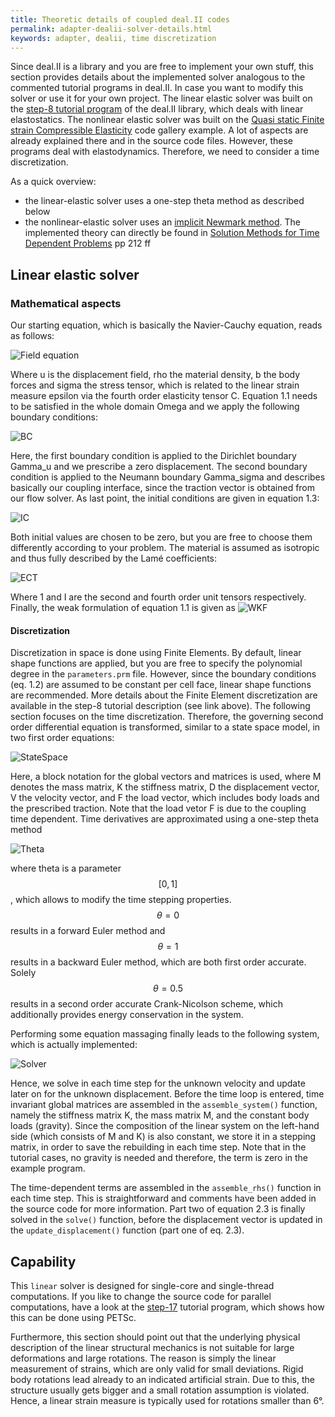 ```yaml
---
title: Theoretic details of coupled deal.II codes
permalink: adapter-dealii-solver-details.html
keywords: adapter, dealii, time discretization
---
```


<!---
Latex Code for the equations
\begin{align*}\tag{1.1}
\begin{cases}
\rho \ddot{\mathbf{u}} &= \nabla \cdot \boldsymbol{\sigma}+\mathbf{b} \\
\boldsymbol{\sigma} &= \mathbf{C} : \boldsymbol{\varepsilon} \\
\boldsymbol{\varepsilon} &= \frac{1}{2}\left(\nabla \mathbf{u}+\left(\nabla\mathbf{u}\right)^T\right)
\end{cases}
\end{align*}

\begin{align*}\tag{1.2}
\mathbf{u} &= \mathbf{0} \quad \text{on} \; \Gamma_u\\
\boldsymbol{\sigma}\cdot \mathbf{n} &= \hat{\mathbf{t}} \quad \: \text{on} \; \Gamma_\sigma
\end{align*}

\begin{align*}\tag{1.3}
\mathbf{u}(\mathbf{x}, t_0) &= \mathbf{0} \quad \text{in}\;\Omega\\
\dot{\mathbf{u}}(\mathbf{x}, t_0) &= \mathbf{0} \quad \text{in}\;\Omega
\end{align*}

\begin{equation}\tag{1.4}
\mathbf{C} = 2\mu \mathbf{I}+\lambda\mathbf{1}\otimes \mathbf{1}
\end{equation}

\begin{align*}\tag{1.5}
 \int_\Omega \delta\mathbf{u}\cdot \rho \ddot{\mathbf{u}} \;\textrm{d} \Omega = & -\int_\Omega \delta\nabla\mathbf{u}:\mathbf{C}:\frac{1}{2}\left(\nabla \mathbf{u}+\left(\nabla
\mathbf{u}\right)^T\right)\;\textrm{d}\Omega  \\ &+ \int_\Omega \delta\mathbf{u}\cdot \mathbf{b} \;\textrm{d} \Omega \: + \int_{\Gamma_\sigma} \delta \mathbf{u} \cdot \hat{\mathbf{t}} \; \textrm{d} \Gamma
\end{align*}

\begin{align*}\tag{2.1}
\begin{cases}
\quad \dot{\mathbf{D}}(t) =& \mathbf{V}(t) \\
\mathbf{M}\dot{\mathbf{V}}(t)  =& - \mathbf{K}\mathbf{D}(t)+\mathbf{F}(t)
\end{cases}
\end{align*}
\begin{align*}\tag{2.2}
\begin{cases}
\quad \frac{\mathbf{D}_{n+1}-\mathbf{D}_n}{\Delta t} =& \theta \mathbf{V}_{n+1}+(1-\theta)\mathbf{V}_n \\
\mathbf{M}\frac{\mathbf{V}_{n+1}-\mathbf{V}_n}{\Delta t}  =& \theta\left(- \mathbf{K}\mathbf{D}_{n+1}+\mathbf{F}_{n+1}\right)+(1-\theta)\left(- \mathbf{K}\mathbf{D}_{n}+\mathbf{F}_{n}\right)
\end{cases}
\end{align*}

\begin{align*}\tag{2.3}
\begin{cases}
\qquad\qquad\qquad\; \: \mathbf{D}_{n+1}=&\mathbf{D}_n+\theta \Delta t \mathbf{V}_{n+1} + (1-\theta)\mathbf{V}_n\\
\left(\mathbf{M}+\theta^2 \Delta t^2\mathbf{K}\right) \mathbf{V}_{n+1}=&\left(\mathbf{M}- \theta(1-\theta\right)\Delta t^2\mathbf{K}) \mathbf{V}_n - \Delta t \mathbf{K} \mathbf{D}_n\\
&+ (1-\theta) \Delta t \mathbf{F}_n+  \theta \Delta t \mathbf{F}_{n+1}
\end{cases}
\end{align*}
-->

Since deal.II is a library and you are free to implement your own stuff, this section provides details about the implemented solver analogous to the commented tutorial programs in deal.II. In case you want to modify this solver or use it for your own project. The linear elastic solver was built on the [step-8 tutorial program](https://www.dealii.org/developer/doxygen/deal.II/step_8.html) of the deal.II library, which deals with linear elastostatics. The nonlinear elastic solver was built on the [Quasi static Finite strain Compressible Elasticity](https://www.dealii.org/developer/doxygen/deal.II/code_gallery_Quasi_static_Finite_strain_Compressible_Elasticity.html) code gallery example. A lot of aspects are already explained there and in the source code files. However, these programs deal with elastodynamics. Therefore, we need to consider a time discretization.

As a quick overview:

- the linear-elastic solver uses a one-step theta method as described below
- the nonlinear-elastic solver uses an [implicit Newmark method](https://en.wikipedia.org/wiki/Newmark-beta_method). The implemented theory can directly be found in [Solution Methods for Time Dependent Problems](https://link.springer.com/chapter/10.1007%2F978-3-540-71001-1_6) pp 212 ff

## Linear elastic solver

### Mathematical aspects

Our starting equation, which is basically the Navier-Cauchy equation, reads as follows:

![Field equation](https://user-images.githubusercontent.com/33414590/58467455-fbdb0800-813b-11e9-8dfa-26d6a4c7fc95.png)

Where u is the displacement field, rho the material density, b the body forces and sigma the stress tensor, which is related to the linear strain measure epsilon via the fourth order elasticity tensor C. Equation 1.1 needs to be satisfied in the whole domain Omega and we apply the following boundary conditions:

![BC](https://user-images.githubusercontent.com/33414590/58467535-2e850080-813c-11e9-8f1a-2f58a6f8f6cb.png)

Here, the first boundary condition is applied to the Dirichlet boundary Gamma_u and we prescribe a zero displacement. The second boundary condition is applied to the Neumann boundary Gamma_sigma and describes basically our coupling interface, since the traction vector is obtained from our flow solver. As last point, the initial conditions are given in equation 1.3:

![IC](https://user-images.githubusercontent.com/33414590/58469388-b02a5d80-813f-11e9-8ddc-e2726ebf7998.png)

Both initial values are chosen to be zero, but you are free to choose them differently according to your problem. The material is assumed as isotropic and thus fully described by the Lamé coefficients:

![ECT](https://user-images.githubusercontent.com/33414590/58573770-b5220680-823e-11e9-8c96-93e5f2387608.png)

Where 1 and I are the second and fourth order unit tensors respectively. Finally, the weak formulation of equation 1.1 is given as
![WKF](https://user-images.githubusercontent.com/33414590/58573844-e26eb480-823e-11e9-8da7-95f61b8ce836.png)

#### Discretization

Discretization in space is done using Finite Elements. By default, linear shape functions are applied, but you are free to specify the polynomial degree in the `parameters.prm` file. However, since the boundary conditions (eq. 1.2) are assumed to be constant per cell face, linear shape functions are recommended. More details about the Finite Element discretization are available in the step-8 tutorial description (see link above). The following section focuses on the time discretization. Therefore, the governing second order differential equation is transformed, similar to a state space model, in two first order equations:

![StateSpace](https://user-images.githubusercontent.com/33414590/58467978-f205d480-813c-11e9-8dc3-4bad72247502.png)

Here, a block notation for the global vectors and matrices is used, where M denotes the mass matrix, K the stiffness matrix, D the displacement vector, V the velocity vector, and F the load vector, which includes body loads and the prescribed traction. Note that the load vetor F is due to the coupling time dependent. Time derivatives are approximated using a one-step theta method

![Theta](https://user-images.githubusercontent.com/33414590/58468052-195ca180-813d-11e9-808b-39c66ddc994c.png)

where theta is a parameter $$ [0,1] $$, which allows to modify the time stepping properties. $$ \theta = 0 $$ results in a forward Euler method and $$ \theta = 1 $$ results in a backward Euler method, which are both first order accurate. Solely $$ \theta = 0.5 $$ results in a second order accurate Crank-Nicolson scheme, which additionally provides energy conservation in the system.

Performing some equation massaging finally leads to the following system, which is actually implemented:

![Solver](https://user-images.githubusercontent.com/33414590/58468128-45782280-813d-11e9-9c46-6d56e91b6be6.png)

Hence, we solve in each time step for the unknown velocity and update later on  for the unknown displacement. Before the time loop is entered, time invariant global matrices are assembled in the `assemble_system()` function, namely the stiffness matrix K, the mass matrix M, and the constant body loads (gravity). Since the composition of the linear system on the left-hand side (which consists of M and K) is also constant, we store it in a stepping matrix, in order to save the rebuilding in each time step. Note that in the tutorial cases, no gravity is needed and therefore, the term is zero in the example program.

The time-dependent terms are assembled in the `assemble_rhs()` function in each time step. This is straightforward and comments have been added in the source code for more information. Part two of equation 2.3 is finally solved in the `solve()` function, before the displacement vector is updated in the `update_displacement()` function (part one of eq. 2.3).

## Capability

This `linear` solver is designed for single-core and single-thread computations. If you like to change the source code for parallel computations, have a look at the [step-17](https://www.dealii.org/developer/doxygen/deal.II/step_17.html) tutorial program, which shows how this can be done using PETSc.

Furthermore, this section should point out that the underlying physical description of the linear structural mechanics is not suitable for large deformations and large rotations. The reason is simply the linear measurement of strains, which are only valid for small deviations. Rigid body rotations lead already to an indicated artificial strain. Due to this, the structure usually gets bigger and a small rotation assumption is violated. Hence, a linear strain measure is typically used for rotations smaller than 6°.
